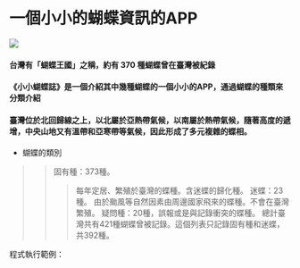 # 一個小小的蝴蝶資訊的APP
<img src='https://www.ncnu.edu.tw/ncnuweb/units/share/全校共用/web_material/images/banner/banner_9.gif' />


#### 台灣有「蝴蝶王國」之稱，約有 370 種蝴蝶曾在臺灣被紀錄
#### 《小小蝴蝶誌》是一個介紹其中幾種蝴蝶的一個小小的APP，通過蝴蝶的種類來分類介紹
#### 臺灣位於北回歸線之上，以北屬於亞熱帶氣候，以南屬於熱帶氣候，隨著高度的遞增，中央山地又有溫帶和亞寒帶等氣候，因此形成了多元複雜的蝶相。

* 蝴蝶的類別
>> 固有種：373種。
>>> 每年定居、繁殖於臺灣的蝶種。含迷蝶的歸化種。
>> 迷蝶：23種。
>>> 由於颱風等自然因素由周邊國家飛來的蝶種。不會在臺灣繁殖。
>> 疑問種：20種，誤報或是與記錄衝突的蝶種。
> 總計臺灣共有421種蝴蝶曾被記錄。這個列表只記錄固有種和迷蝶，共392種。

程式執行範例：
